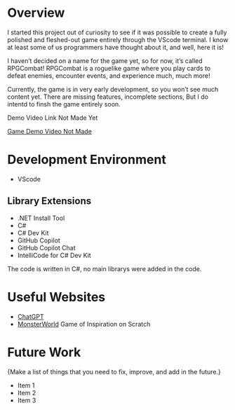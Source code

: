 # Overview

I started this project out of curiosity to see if it was possible to create a fully polished and fleshed-out game entirely through the VScode terminal. I know at least some of us programmers have thought about it, and well, here it is!

I haven’t decided on a name for the game yet, so for now, it’s called RPGCombat! RPGCombat is a roguelike game where you play cards to defeat enemies, encounter events, and experience much, much more!

Currently, the game is in very early development, so you won’t see much content yet. There are missing features, incomplete sections, But I do intentd to finsh the game entirely soon.

Demo Video Link Not Made Yet

[Game Demo Video Not Made](http://youtube.link.goes.here)

# Development Environment
* VScode
## Library Extensions
* .NET Install Tool
* C#
* C# Dev Kit
* GitHub Copilot
* GitHub Copilot Chat
* IntelliCode for C# Dev Kit


The code is written in C#, no main librarys were added in the code.

# Useful Websites

- [ChatGPT](https://chatgpt.com) 
- [MonsterWorld](https://scratch.mit.edu/projects/228016745/)
Game of Inspiration on Scratch 

# Future Work

{Make a list of things that you need to fix, improve, and add in the future.}

- Item 1
- Item 2
- Item 3
